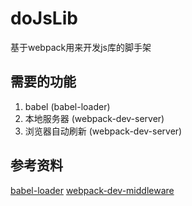 # doJsLib
基于webpack用来开发js库的脚手架

## 需要的功能

1. babel (babel-loader)
2. 本地服务器 (webpack-dev-server)
3. 浏览器自动刷新 (webpack-dev-server)

## 参考资料

[babel-loader](https://webpack.js.org/loaders/babel-loader/#root)
[webpack-dev-middleware](https://webpack.js.org/guides/development/)
